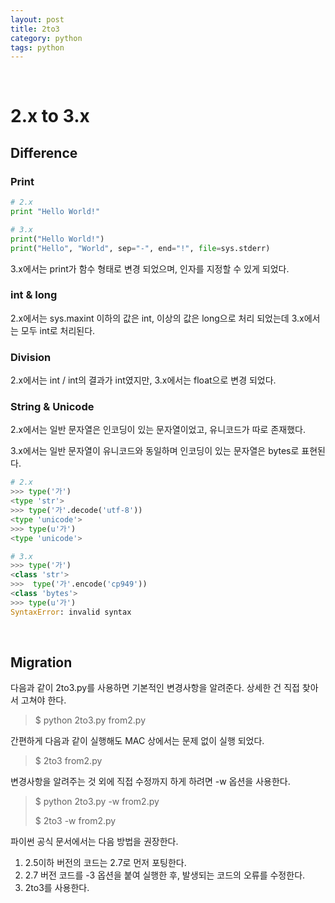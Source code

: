 ```yaml
---
layout: post
title: 2to3
category: python
tags: python
---
```


&nbsp;

# 2.x to 3.x

## Difference

### Print

```python
# 2.x
print "Hello World!"

# 3.x
print("Hello World!")
print("Hello", "World", sep="-", end="!", file=sys.stderr)
```

3.x에서는 print가 함수 형태로 변경 되었으며, 인자를 지정할 수 있게 되었다.

### int & long

2.x에서는 sys.maxint 이하의 값은 int, 이상의 값은 long으로 처리 되었는데 3.x에서는 모두 int로 처리된다.

### Division

2.x에서는 int / int의 결과가 int였지만, 3.x에서는 float으로 변경 되었다.

### String & Unicode

2.x에서는 일반 문자열은 인코딩이 있는 문자열이었고, 유니코드가 따로 존재했다.

3.x에서는 일반 문자열이 유니코드와 동일하며 인코딩이 있는 문자열은 bytes로 표현된다.

```python
# 2.x
>>> type('가')
<type 'str'>
>>> type('가'.decode('utf-8'))
<type 'unicode'>
>>> type(u'가')
<type 'unicode'>

# 3.x
>>> type('가')
<class 'str'>
>>>  type('가'.encode('cp949'))
<class 'bytes'>
>>> type(u'가')
SyntaxError: invalid syntax
```

&nbsp;

## Migration

다음과 같이 2to3.py를 사용하면 기본적인 변경사항을 알려준다. 상세한 건 직접 찾아서 고쳐야 한다.

> $ python 2to3.py from2.py

간편하게 다음과 같이 실행해도 MAC 상에서는 문제 없이 실행 되었다.

> $ 2to3 from2.py

변경사항을 알려주는 것 외에 직접 수정까지 하게 하려면 -w 옵션을 사용한다.

> $ python 2to3.py -w from2.py
>
> $ 2to3 -w from2.py

파이썬 공식 문서에서는 다음 방법을 권장한다.

1. 2.5이하 버전의 코드는 2.7로 먼저 포팅한다.
2. 2.7 버전 코드를 -3 옵션을 붙여 실행한 후, 발생되는 코드의 오류를 수정한다.
3. 2to3를 사용한다.